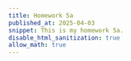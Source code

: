 ```yaml
---
title: Homework 5a
published_at: 2025-04-03
snippet: This is my homework 5a.
disable_html_sanitization: true
allow_math: true
---
```


<script src="./script/p5.js"></script>

<canvas id="p5_example"></canvas>

<script>
    const cnv = document.getElementById ("p5_example")
    const w = cnv.parentNode.scrollWidth
    const h = w * 9 / 16

    function setup () {
        createCanvas (300, 300, P2D, cnv)
    }

    function draw () {
        background (`turquoise`)
        console.log (frameCount)
    }
</script>
